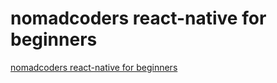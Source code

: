 # nomadcoders react-native for beginners
[nomadcoders react-native for beginners](https://nomadcoders.co/react-native-for-beginners)
